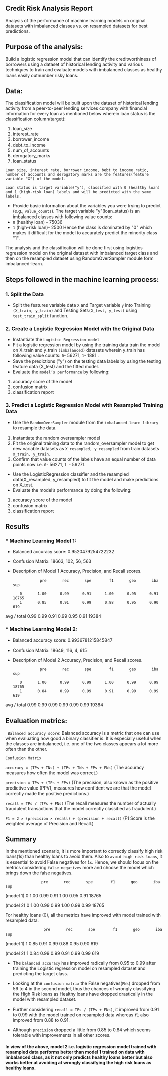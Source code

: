 
## Credit Risk Analysis Report

Analysis of the performance of machine learning models on original datasets with imbalanced classes vs. on resampled datasets for best predictions.

## Purpose of the analysis:

Build a logistic regression model that can identify the creditworthiness of borrowers using a dataset of historical lending activity and various techniques to train and evaluate models with imbalanced classes as healthy loans easily outnumber risky loans.

## Data:

The classification model will be built upon the dataset of historical lending activity from a peer-to-peer lending services company with financial information for every loan as mentioned below wherein loan status is the classification column(target):

1. loan_size
2. interest_rate
3. borrower_income
4. debt_to_income
5. num_of_accounts
6. derogatory_marks
7. loan_status

`Loan size, interest rate, borrower income, bebt to income ratio, number of accounts and derogatory marks are the features(feature variable "X") of the model.`

`Loan status is target variable("y"), classified with 0 (healthy loan) and 1 (high-risk loan) labels and will be predicted with the same labels.`

* Provide basic information about the variables you were trying to predict (e.g., `value_counts`).
The target variable "y"(loan_status) is an imbalanced classes with following value counts:
* `0` (healthy loan) - 75036
* `1` (high-risk loan)- 2500
Hence the class is dominated by "0" which makes it difficult for the model to accurately predict the minority class "1".


The analysis and the classification will be done first using logistics regression model on the original dataset with imbalanced target class and then on the resampled dataset using RandomOverSampler module form imbalanced-learn. 

## Steps followed in the machine learning process:

### 1. Split the Data
- Split the features variable data `X` and Target variable `y` into Training `(X_train, y_train)` and Testing Sets`(X_test, y_test)` using `test_train_split` function.


### 2. Create a Logistic Regression Model with the Original Data

- Instantiate the `Logistic Regression model` 
- Fit a logistic regression model by using the training data train the model on X_train and y_train `(imbalanced)` datasets wherein y_train has following value counts: `0`- 56271, `1`- 1881 .
- Save the predictions ("y") on the testing data labels by using the testing feature data (X_test) and the fitted model.
- Evaluate the `model’s performance` by following:
1. accuracy score of the model 
2. confusion matrix 
3. classification report


### 3. Predict a Logistic Regression Model with Resampled Training Data

- Use the `RandomOverSampler` module from the `imbalanced-learn library` to resample the data.
1. Instantiate the random oversampler model
2. Fit the original training data to the random_oversampler model to get new variable datasets as `X_resampled, y_resampled` from train datasets `X_train, y_train`.
3. Confirm that value counts of the labels have an equal number of data points now i.e. `0`- 56271, `1 `- 56271.

- Use the LogisticRegression classifier and the resampled data(X_resampled, y_resampled) to fit the model and make predictions on X_test.
- Evaluate the model’s performance by doing the following:
1. accuracy score of the model 
2. confusion matrix 
3. classification report


## Results

### * Machine Learning Model 1:

 * Balanced accuracy score:
    0.9520479254722232
    
 * Confusion Matrix: 
     18663,   102,
        56,   563

 * Description of Model 1 Accuracy, Precision, and Recall scores.

                   pre       rec       spe        f1       geo       iba       sup

          0       1.00      0.99      0.91      1.00      0.95      0.91     18765
          1       0.85      0.91      0.99      0.88      0.95      0.90       619

avg / total       0.99      0.99      0.91      0.99      0.95      0.91     19384

### * Machine Learning Model 2:
  
 * Balanced accuracy score:
     0.9936781215845847
 
 * Confusion Matrix:
       18649,   116,
           4,   615
 * Description of Model 2 Accuracy, Precision, and Recall scores.
  
                   pre       rec       spe        f1       geo       iba       sup

          0       1.00      0.99      0.99      1.00      0.99      0.99     18765
          1       0.84      0.99      0.99      0.91      0.99      0.99       619

avg / total       0.99      0.99      0.99      0.99      0.99      0.99     19384

## Evaluation metrics:

` Balanced accuracy score`: Balanced accuracy is a metric that one can use when evaluating how good a binary classifier is. It is especially useful when the classes are imbalanced, i.e. one of the two classes appears a lot more often than the other.


`Confusion Matrix`


`accuracy = (TPs + TNs) ÷ (TPs + TNs + FPs + FNs)`
(The accuracy measures how often the model was correct.)

`precision = TPs ÷ (TPs + FPs)`
(The precision, also known as the positive predictive value (PPV), measures how confident we are that the model correctly made the positive predictions.)

`recall = TPs / (TPs + FNs)`
(The recall measures the number of actually fraudulent transactions that the model correctly classified as fraudulent.)

`F1 = 2 × (precision × recall) ÷ (precision + recall)`
(F1 Score is the weighted average of Precision and Recall.)


## Summary

In the mentioned scenario, it is more important to correctly classify high risk loans(1s) than healthy loans to avoid them. Also to `avoid high risk loans`, it is essential to avoid False negatives for `1s`. Hence, we should focus on the metrics considering `false negatives` more and choose the model which brings down the false negatives.

                    pre       rec       spe        f1       geo       iba       sup
   (model 1)  0    1.00      0.99      0.91      1.00      0.95      0.91     18765
   
   (model 2)  0    1.00      0.99      0.99      1.00      0.99      0.99     18765

For healthy loans (0), all the metrics have improved with model trained with resampled data.

                     pre       rec       spe        f1       geo       iba    sup
  (model 1)  1       0.85      0.91      0.99      0.88      0.95      0.90    619
  
  (model 2)  1       0.84      0.99      0.99      0.91      0.99      0.99    619
 
* The `balanced accuracy` has improved radically  from 0.95 to 0.99 after training the Logistic regression model on resampled   dataset and predicting the target class.

* Looking at the `confusion matrix` the False negatives(`FNs`) dropped from 56 to 4 in the second model, thus the chances of wrongly classifying the High Risk loans as Healthy loans have dropped drastically in the model with resampled dataset.

* Further considering `recall = TPs / (TPs + FNs)`, it improved from 0.91 to 0.99 with the model trained on resampled data whereas `f1` also improved from 0.88 to 0.91.

* Although `precision` dropped a little from 0.85 to 0.84 which seems tolerable with improvements in all other scores.


#### In view of the above, model 2 i.e. logistic regression model trained with resampled data performs better than model 1 trained on data with imbalanced class, as it not only predicts healthy loans better but also works better at avoiding at wrongly classifying the high risk loans as healthy loans. 




